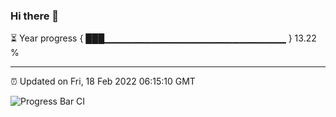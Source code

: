 ### Hi there 👋

⏳ Year progress { ███▁▁▁▁▁▁▁▁▁▁▁▁▁▁▁▁▁▁▁▁▁▁▁▁▁▁▁ } 13.22 %

---

⏰ Updated on Fri, 18 Feb 2022 06:15:10 GMT

![Progress Bar CI](https://github.com/liununu/liununu/workflows/Progress%20Bar%20CI/badge.svg)
